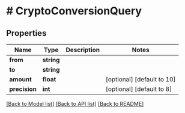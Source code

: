 # # CryptoConversionQuery

## Properties

Name | Type | Description | Notes
------------ | ------------- | ------------- | -------------
**from** | **string** |  |
**to** | **string** |  |
**amount** | **float** |  | [optional] [default to 10]
**precision** | **int** |  | [optional] [default to 8]

[[Back to Model list]](../../README.md#models) [[Back to API list]](../../README.md#endpoints) [[Back to README]](../../README.md)
